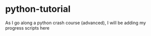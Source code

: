 # python-tutorial
As I go along a python crash course (advanced), I will be adding my progress scripts here
